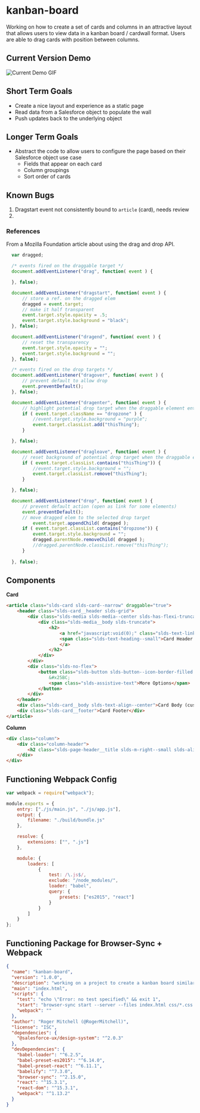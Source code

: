 # kanban-board

Working on how to create a set of cards and columns in an attractive layout that allows users to view data in a kanban board / cardwall format. Users are able to drag cards with position between columns.

## Current Version Demo
![Current Demo GIF](assets/v2_demo.gif)

## Short Term Goals

- Create a nice layout and experience as a static page
- Read data from a Salesforce object to populate the wall
- Push updates back to the underlying object

## Longer Term Goals

- Abstract the code to allow users to configure the page based on their Salesforce object use case
	- Fields that appear on each card
	- Column groupings
	- Sort order of cards

## Known Bugs

1. Dragstart event not consistently bound to `article` (card), needs review
1. 

### References

From a Mozilla Foundation article about using the drag and drop API.
```js
  var dragged;

  /* events fired on the draggable target */
  document.addEventListener("drag", function( event ) {

  }, false);

  document.addEventListener("dragstart", function( event ) {
      // store a ref. on the dragged elem
      dragged = event.target;
      // make it half transparent
      event.target.style.opacity = .5;
      event.target.style.background = "black";
  }, false);

  document.addEventListener("dragend", function( event ) {
      // reset the transparency
      event.target.style.opacity = "";
      event.target.style.background = "";
  }, false);

  /* events fired on the drop targets */
  document.addEventListener("dragover", function( event ) {
      // prevent default to allow drop
      event.preventDefault();
  }, false);

  document.addEventListener("dragenter", function( event ) {
      // highlight potential drop target when the draggable element enters it
      if ( event.target.className == "dropzone" ) {
          //event.target.style.background = "purple";
          event.target.classList.add("thisThing");
      }

  }, false);

  document.addEventListener("dragleave", function( event ) {
      // reset background of potential drop target when the draggable element leaves it
      if ( event.target.classList.contains("thisThing")) {
          //event.target.style.background = "";
          event.target.classList.remove("thisThing");
      }

  }, false);

  document.addEventListener("drop", function( event ) {
      // prevent default action (open as link for some elements)
      event.preventDefault();
      // move dragged elem to the selected drop target
          event.target.appendChild( dragged );
      if ( event.target.classList.contains("dropzone")) {
          event.target.style.background = "";
          dragged.parentNode.removeChild( dragged );
          //dragged.parentNode.classList.remove("thisThing");
      }
    
  }, false);
```

## Components

**Card**
```html
<article class="slds-card slds-card--narrow" draggable="true">
	<header class="slds-card__header slds-grid">
		<div class="slds-media slds-media--center slds-has-flexi-truncate">
			<div class="slds-media__body slds-truncate">
				<h2>
					<a href="javascript:void(0);" class="slds-text-link--reset">
					<span class="slds-text-heading--small">Card Header 1</span>
					</a>
				</h2>
			</div>
		</div>
		<div class="slds-no-flex">
			<button class="slds-button slds-button--icon-border-filled slds-button--icon-x-small" aria-haspopup="true">
				&#x25BC;
				<span class="slds-assistive-text">More Options</span>
			</button>
		</div>
	</header>
	<div class="slds-card__body slds-text-align--center">Card Body (custom goes in here)</div>
	<div class="slds-card__footer">Card Footer</div>
</article>
```

**Column**
```html
<div class="column">
	<div class="column-header">
		<h2 class="slds-page-header__title slds-m-right--small slds-align-middle slds-truncate">Status 1</h2>
	</div>
</div>
```

## Functioning Webpack Config
```js
var webpack = require("webpack");

module.exports = {
	entry: ["./js/main.js", "./js/app.js"],
	output: {
		filename: "./build/bundle.js"
	},

	resolve: {
		extensions: ["", ".js"]
	},

	module: {
		loaders: [
		  	{ 
		  		test: /\.js$/,
		  		exclude: "/node_modules/",
		  		loader: "babel", 
		  		query: { 
		  			presets: ["es2015", "react"]
		  		}
		  	}
		]
	}
};
```

## Functioning Package for Browser-Sync + Webpack
```json
{
  "name": "kanban-board",
  "version": "1.0.0",
  "description": "working on a project to create a kanban board similar to Trello, JIRA, Assembla; the ultimate goal is to have this pull data from Salesforce into a kanban board based on buckets from underlying data, where cards represent records in the database",
  "main": "index.html",
  "scripts": {
    "test": "echo \"Error: no test specified\" && exit 1",
    "start": "browser-sync start --server --files index.html css/*.css ",
    "webpack": ""
  },
  "author": "Roger Mitchell (@RogerMitchell)",
  "license": "ISC",
  "dependencies": {
    "@salesforce-ux/design-system": "^2.0.3"
  },
  "devDependencies": {
    "babel-loader": "^6.2.5",
    "babel-preset-es2015": "^6.14.0",
    "babel-preset-react": "^6.11.1",
    "babelify": "^7.3.0",
    "browser-sync": "^2.15.0",
    "react": "^15.3.1",
    "react-dom": "^15.3.1",
    "webpack": "^1.13.2"
  }
}
```
